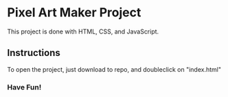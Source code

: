 # Pixel Art Maker Project
This project is done with HTML, CSS, and JavaScript.



## Instructions
To open the project, just download to repo, and doubleclick on "index.html"


### Have Fun!
